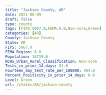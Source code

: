 ```yaml
---
title: "Jackson County, AR"
date: 2021-06-09
draft: false
type: county
tags: [FIPS:5067.0,FEMA:6.0,Non-core,Green]
categories: [AR]
County: Jackson County
State: AR
FIPS: 5067.0
FEMA_Region: 6.0
Population: 16719.0
NCHS_Urban_Rural_Classification: Non-core
Tests_in_prior_14_days: 81.0
Fourteen_day_test_rate_per_100000: 484.0
Percent_Positivity_in_prior_14_days: 0.0
Level: Green
url: /states/AR/jackson-county
---
```



